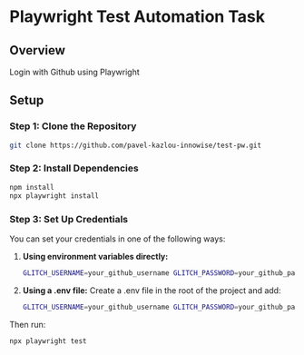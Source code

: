 # Playwright Test Automation Task

## Overview

Login with Github using Playwright

## Setup

### Step 1: Clone the Repository

```bash
git clone https://github.com/pavel-kazlou-innowise/test-pw.git
```
### Step 2: Install Dependencies

```bash
npm install
npx playwright install
```
### Step 3: Set Up Credentials

You can set your credentials in one of the following ways:

1. **Using environment variables directly:**
   ```bash
   GLITCH_USERNAME=your_github_username GLITCH_PASSWORD=your_github_password npx playwright test
   ```
2. **Using a .env file:**
Create a .env file in the root of the project and add:
   ```bash
   GLITCH_USERNAME=your_github_username GLITCH_PASSWORD=your_github_password npx playwright test
   ```
Then run:
   ```bash
   npx playwright test
   ```
